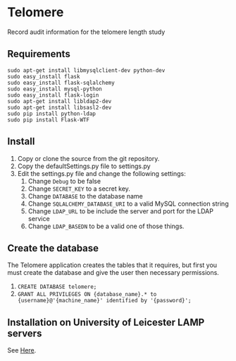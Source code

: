 # Telomere

Record audit information for the telomere length study

## Requirements

    sudo apt-get install libmysqlclient-dev python-dev
    sudo easy_install flask
    sudo easy_install flask-sqlalchemy
    sudo easy_install mysql-python
    sudo easy_install flask-login
    sudo apt-get install libldap2-dev
    sudo apt-get install libsasl2-dev
    sudo pip install python-ldap
    sudo pip install Flask-WTF

## Install

1. Copy or clone the source from the git repository.
2. Copy the defaultSettings.py file to settings.py
3. Edit the settings.py file and change the following settings:
	1. Change `Debug` to be false
	2. Change `SECRET_KEY` to a secret key.
	3. Change `DATABASE` to the database name
	4. Change `SQLALCHEMY_DATABASE_URI` to a valid MySQL connection string
	5. Change `LDAP_URL` to be include the server and port for the LDAP service
	6. Change `LDAP_BASEDN` to be a valid one of those things.

## Create the database

The Telomere application creates the tables that it requires,
but first you must create the database and give the user then
necessary permissions.

1. `CREATE DATABASE telomere;`
2. `GRANT ALL PRIVILEGES ON {database_name}.* to {username}@'{machine_name}' identified by '{password}';`

## Installation on University of Leicester LAMP servers

See [Here](http://lcbru-trac.rcs.le.ac.uk/wiki/Telomere%20Length%20Recording%20Application%20HowTo%20Install).